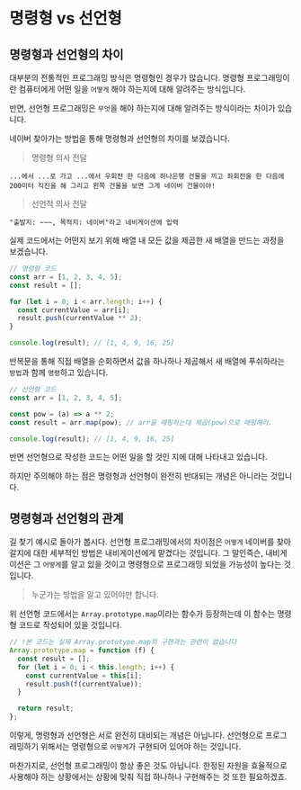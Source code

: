 # 명령형 vs 선언형

## 명령형과 선언형의 차이

대부분의 전통적인 프로그래밍 방식은 명령형인 경우가 많습니다. 명령형 프로그래밍이란 컴퓨터에게 어떤 일을 `어떻게` 해야 하는지에 대해 알려주는 방식입니다.

반면, 선언형 프로그래밍은 `무엇`을 해야 하는지에 대해 알려주는 방식이라는 차이가 있습니다.

네이버 찾아가는 방법을 통해 명령형과 선언형의 차이를 보겠습니다.

> 명령형 의사 전달

`...에서 ...로 가고 ...에서 우회전 한 다음에 하나은행 건물을 끼고 좌회전을 한 다음에 200미터 직진을 해 그리고 왼쪽 건물을 보면 그게 네이버 건물이야! `

> 선언적 의사 전달

`"출발지: ~~~, 목적지: 네이버"라고 네비게이션에 입력`

실제 코드에서는 어떤지 보기 위해 배열 내 모든 값을 제곱한 새 배열을 만드는 과정을 보겠습니다.

```js
// 명령형 코드
const arr = [1, 2, 3, 4, 5];
const result = [];

for (let i = 0; i < arr.length; i++) {
  const currentValue = arr[i];
  result.push(currentValue ** 2);
}

console.log(result); // [1, 4, 9, 16, 25]
```

반복문을 통해 직접 배열을 순회하면서 값을 하나하나 제곱해서 새 배열에 푸쉬하라는 `방법`과 함께 `명령`하고 있습니다.

```js
// 선언형 코드
const arr = [1, 2, 3, 4, 5];

const pow = (a) => a ** 2;
const result = arr.map(pow); // arr을 매핑하는데 제곱(pow)으로 매핑해라.

console.log(result); // [1, 4, 9, 16, 25]
```

반면 선언형으로 작성한 코드는 어떤 일을 할 것인 지에 대해 나타내고 있습니다.

하지만 주의해야 하는 점은 명령형과 선언형이 완전히 반대되는 개념은 아니라는 것입니다.

## 명령형과 선언형의 관계

길 찾기 예시로 돌아가 봅시다. 선언형 프로그래밍에서의 차이점은 `어떻게` 네이버를 찾아갈지에 대한 세부적인 방법은 내비게이션에게 맡겼다는 것입니다. 그 말인즉슨, 내비게이션은 그 `어떻게`를 알고 있을 것이고 명령형으로 프로그래밍 되었을 가능성이 높다는 것입니다.

> 누군가는 방법을 알고 있어야만 합니다.

위 선언형 코드에서는 `Array.prototype.map`이라는 함수가 등장하는데 이 함수는 명령형 코드로 작성되어 있을 것입니다.

```js
// !본 코드는 실제 Array.prototype.map의 구현과는 관련이 없습니다
Array.prototype.map = function (f) {
  const result = [];
  for (let i = 0; i < this.length; i++) {
    const currentValue = this[i];
    result.push(f(currentValue));
  }

  return result;
};
```

이렇게, 명령형과 선언형은 서로 완전히 대비되는 개념은 아닙니다.
선언형으로 프로그래밍하기 위해서는 명령형으로 `어떻게`가 구현되어 있어야 하는 것입니다.

마찬가지로, 선언형 프로그래밍이 항상 좋은 것도 아닙니다. 한정된 자원을 효율적으로 사용해야 하는 상황에서는 상황에 맞춰 직접 하나하나 구현해주는 것 또한 필요하겠죠.
